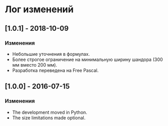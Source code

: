 ﻿# Лог изменений

[//]: # (YYYY-MM-DD)
[//]: # (Added, Changed, Deprecated, Removed, Fixed, Security)
[//]: # (Добавлено, Изменения, Устарело, Удалено, Исправлено, Безопасность)

## [1.0.1] - 2018-10-09

### Изменения
- Небольшие уточнения в формулах.
- Более строгое ограничение на минимальную ширину шандора (300 мм вместо 200 мм).
- Разработка переведена на Free Pascal.

## [1.0.0] - 2016-07-15

### Изменения
- The development moved in Python.
- The size limitations made optional.
